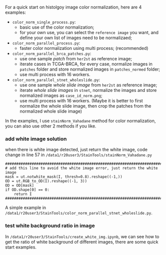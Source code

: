 For a quick start on histolgoy image color normalization, here are 4 examples:
- `color_norm_single_process.py`:
    - basic use of the color normalization;
    - for your own use, you can select the `reference image` you want, and define your own list of images need to be normalizaed;
- `color_norm_parallel_process.py`:
    - faster color normalization using multi process; (recommended)
- `color_norm_parallel_brca_patches.py`:
    - use one sample *patch* from `her2st` as reference image;
    - iterate cases in TCGA-BRCA, for every case, normalize images in `patches` folder and store normalized images in `patches_normed` folder;
    - use multi process with 16 workers.
- `color_norm_parallel_stnet_wholeslide.py`:
    - use one sample *whole slide image* from `her2st` as reference image;
    - iterate *whole slide images* in `stnet`, normalize the images and store normalized images as `case_id_norm.png`;
    - use multi process with 16 workers. (Maybe it is better to first normalize the whole slide image, then crop the patches from the normalized whole slide image)

In the examples, I use `stainNorm_Vahadane` method for color normalization, you can also use other 2 methods if you like.



### add white image solution
when there is white image detected, just return the white image, code change in line 57 in `/data1/r20user3/StainTools/stainNorm_Vahadane.py`
```
################################################################################################################
# add this line to avoid the white image error, just return the white image
mask = ut.notwhite_mask(I, thresh=0.8).reshape((-1,))
OD = ut.RGB_to_OD(I).reshape((-1, 3))
OD = OD[mask]
if OD.shape[0] == 0:
    return I
################################################################################################################
```
A simple example in `/data1/r20user3/StainTools/color_norm_parallel_stnet_wholeslide.py`.

### test white background ratio in image
In `/data1/r20user3/StainTools/create_white_img.ipynb`, we can see how to get the ratio of white background of different images, there are some quick start examples.
